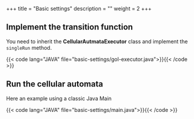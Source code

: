 +++
title = "Basic settings"
description = ""
weight = 2
+++
## Implement the transition function

You need to inherit the **CellularAutmataExecutor** class and implement the `singleRun` method.

{{< code lang="JAVA" file="basic-settings/gol-executor.java">}}{{< /code >}}


## Run the cellular automata

Here an example using a classic Java Main

{{< code lang="JAVA" file="basic-settings/main.java">}}{{< /code >}}
